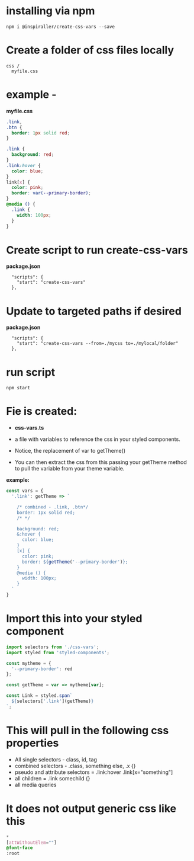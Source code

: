 # installing via npm
```
npm i @inspiraller/create-css-vars --save
```

# Create a folder of css files locally
```
css /
  myfile.css
```

# example -
**myfile.css**
```css
.link,
.btn {
  border: 1px solid red;
}

.link {
  background: red;
}
.link:hover {
  color: blue;
}
link[x] {
  color: pink;
  border: var(--primary-border);
}
@media () {
  .link {
    width: 100px;
  }
}
```

# Create script to run create-css-vars
**package.json**
```
  "scripts": {
    "start": "create-css-vars"
  },
```

# Update to targeted paths if desired
**package.json**
```
  "scripts": {
    "start": "create-css-vars --from=./mycss to=./mylocal/folder"
  },
```

# run script
```
npm start
```

# Fie is created:
- **css-vars.ts**

- a file with variables to reference the css in your styled components.
- Notice, the replacement of var to getTheme()
- You can then extract the css from this passing your getTheme method to pull the variable from your theme variable.

**example:**
```typescript
const vars = {
  '.link': getTheme => `

    /* combined - .link, .btn*/
    border: 1px solid red;
    /* */

    background: red;
    &:hover {
      color: blue;
    }
    [x] {
      color: pink;
      border: ${getTheme('--primary-border')};
    }
    @media () {
      width: 100px;
    }
  `
}
```

# Import this into your styled component
```typescript
import selectors from './css-vars';
import styled from 'styled-components';

const mytheme = {
  '--primary-border': red
};

const getTheme = var => mytheme[var];

const Link = styled.span`
  ${selectors['.link'](getTheme)}
`;
```

# This will pull in the following css properties
- All single selectors - class, id, tag
- combined selectors - .class, something else, .x {}
- pseudo and attribute selectors = .link:hover .link[x="something"]
- all children = .link somechild {}
- all media queries

 # It does not output generic css like this
 ```css
*
[attWithoutElem=""]
@font-face
:root
 ```

